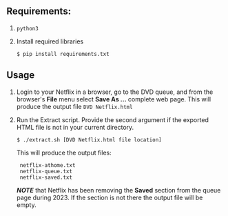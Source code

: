 ## Requirements:

1. `python3`


2. Install required libraries
    ```
    $ pip install requirements.txt
    ```

## Usage

1. Login to your Netflix in a browser, go to the DVD queue, and from the browser's **File** menu select **Save As ...** complete web page. This will produce the output file `DVD Netflix.html`


2. Run the Extract script. Provide the second argument if the exported HTML file is not in your current directory.
    ```console
    $ ./extract.sh [DVD Netflix.html file location]
    ```

    This will produce the output files:
    
        netflix-athome.txt
        netflix-queue.txt
        netflix-saved.txt
    
    **_NOTE_** that Netflix has been removing the **Saved** section from the queue page during 2023. If the section is not there the output file will be empty.